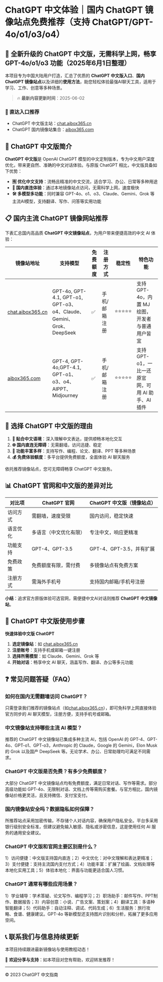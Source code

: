 # ChatGPT 中文体验｜国内 ChatGPT 镜像站点免费推荐（支持 ChatGPT/GPT-4o/o1/o3/o4）

## 📢 全新升级的 ChatGPT 中文版，无需科学上网，畅享 GPT-4o/o1/o3 功能（2025年6月1日整理）

本项目专为中国大陆用户打造，汇总了优质的 **ChatGPT 中文版入口**、**国内 ChatGPT 镜像站点**以及详细的**使用方法**，助您轻松体验最强AI聊天工具，适用于学习、工作、创意等多种场景。

> 🔥 **最新内容更新时间**：2025-06-02

### 🚀 直达入口推荐

- ChatGPT 中文版主站：[chat.aibox365.cn](https://chat.aibox365.cn)
- ChatGPT 国内镜像站集合：[aibox365.com](https://aibox365.com)

## 🤔 ChatGPT 中文版简介

**ChatGPT 中文版**是 OpenAI ChatGPT 模型的中文定制版本，专为中文用户深度优化，带来更自然、准确的中文对话体验。与原版 ChatGPT 相比，中文版具备如下优势：

- **🈶 优化中文支持**：流畅且精准的中文交流，适合学习、办公、日常等多种用途
- **🚀 国内直连体验**：通过本地镜像站点访问，无需科学上网，速度极快
- **🛠️ 多模型多功能**：同时兼容 GPT-4o、o1、o3、Claude、Gemini、Grok 等主流AI模型，支持翻译、写作、问答等实用功能

## 📋 国内主流 ChatGPT 镜像网站推荐

下表汇总国内高品质 **ChatGPT 中文镜像站点**，为用户带来便捷高效的中文 AI 体验：

| 镜像站地址 | 支持模型 | 免费额度 | 注册方式 | 稳定性 | 特色功能 |
|------------|----------|----------|----------|--------|----------|
| [chat.aibox365.cn](https://chat.aibox365.cn) | GPT-4o, GPT-4.1, GPT-o1, GPT-o3、o4、Claude、Gemini、Grok、DeepSeek | ✅ | 手机/邮箱注册 | ⭐⭐⭐⭐⭐ | 支持 GPT-4o，内置 MJ 绘图，开发者与普通用户皆宜 |
| [aibox365.com](https://aibox365.com) | GPT-4, GPT-4o,GPT-4.1, GPT-o1、o3、o4、AIPPT、Midjourney | ✅ | 手机/邮箱注册 | ⭐⭐⭐⭐⭐ | 支持 GPT-o1，一比一还原官网，可用 AI 助手、AI 插件 |

## 🌟 选择 ChatGPT 中文版的理由

1. **📝 贴合中文语境**：深入理解中文表达，提供顺畅本地化交互
2. **🌐 国内直连无障碍**：无需翻墙，访问迅捷、稳定
3. **🎯 功能丰富多样**：支持写作、编程、论文、翻译、PPT 等多种场景
4. **💰 免费体验额度**：多平台提供免费额度，全面体验 AI 聊天服务

依托推荐镜像站点，您可无障碍畅享 ChatGPT 中文服务。

## 📊 ChatGPT 官网和中文版的差异对比

| 对比项 | ChatGPT 官网 | ChatGPT 中文版（镜像站点） |
|--------|--------------|----------------------------|
| 访问方式 | 需翻墙，速度受限 | 国内访问，稳定快速 |
| 语言优化 | 多语言（中文优化有限） | 专注中文，响应更精准 |
| 功能支持 | GPT-4、GPT-3.5 | GPT-4、GPT-3.5，并有扩展 |
| 免费政策 | 免费额度有限，需付费 | 多镜像站点有免费方案 |
| 注册方式 | 需海外手机号 | 支持国内邮箱/手机号注册 |

**小结**：追求官方原版体验可选官网，需便捷中文AI对话则推荐 **ChatGPT 中文镜像站**。

## 📝 ChatGPT 中文版使用步骤

**快速体验中文版 ChatGPT**

1. **选定镜像站**：如 [chat.aibox365.cn](https://chat.aibox365.cn)
2. **注册账号**：支持手机或邮箱一键注册
3. **选择所需模型**：如 Claude、Gemini、Grok 等
4. **开始对话**：畅享中文 AI 聊天，涵盖写作、翻译、办公等多元功能

## ❓ 常见问题答疑（FAQ）

### 如何在国内无需翻墙访问 ChatGPT？

只需登录我们推荐的镜像站点（如[chat.aibox365.cn](https://chat.aibox365.cn)），即可免科学上网直接体验官方同步的 AI 聊天模型，注册方便，支持手机号或邮箱。

### 中文镜像站支持哪些主流 AI 模型？

推荐的 ChatGPT 中文镜像站已集成多种主流 AI，包括 OpenAI 的 GPT-4、GPT-4o、GPT-o1、GPT-o3，Anthropic 的 Claude，Google 的 Gemini，Elon Musk 的 Grok 以及国产 DeepSeek 等。无论学术、办公、日常助理均可满足不同需求。

### ChatGPT 中文版是否免费？有多少免费额度？

大部分 ChatGPT 中文镜像站点均有免费额度，满足日常对话、写作等需求。部分高级功能如 GPT-4o、无限制对话、文档上传等需购买套餐。与官方相比，国内镜像站价格更灵活，且支持微信、支付宝支付。

### 国内镜像站安全吗？数据隐私如何保障？

所推荐站点采用加密传输，不存储个人对话内容，确保用户隐私安全。平台多采用银行级别安全标准，但建议避免输入敏感、隐私或涉密信息，这是使用任何 AI 服务的通用安全建议。

### ChatGPT 中文版和官网主要区别是什么？

1）访问便捷：中文版支持国内直连；2）中文优化：对中文理解和表达更精准；3）支付便捷：支持主流国内支付方式；4）功能丰富：扩展了绘画、文档处理等本地化实用工具；5）体验本地化：界面与功能更适合国人习惯。

### ChatGPT 通常有哪些应用场景？

1）学业辅导：学术答疑、论文写作、编程学习；2）职场助手：邮件写作、PPT制作、数据报告；3）内容创意：小说、广告文案、策划案；4）翻译工具：多语种智能翻译；5）代码助手：自动注释、调试、代码生成；6）生活服务：旅行攻略、食谱、健康建议。GPT-4o 等新模型还支持图片识别和分析，拓展了更多应用空间。

## 📞 联系我们与信息持续更新

本项目持续跟进最新镜像站与使用教程动态！

🌟 **欢迎分享与支持**：如本项目对您有帮助，欢迎转发推荐！

---

© 2023 ChatGPT 中文指南
